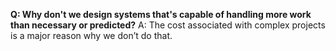 **Q: Why don't we design systems that's capable of handling more work than necessary or predicted?**
A: The cost associated with complex projects is a major reason why we don’t do that.


